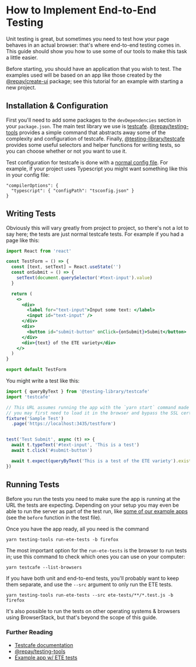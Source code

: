 # How to Implement End-to-End Testing

Unit testing is great, but sometimes you need to test how your page behaves in an actual browser: that's where end-to-end testing comes in. This guide should show you how to use some of our tools to make this task a little easier.

Before starting, you should have an application that you wish to test. The examples used will be based on an app like those created by the [@repay/create-ui](https://github.com/repaygithub/ui-tools/tree/master/modules/create-repay-ui) package; see <a to='/tutorials/responsive-web-design/'>this tutorial</a> for an example with starting a new project.

## Installation & Configuration

First you'll need to add some packages to the `devDependencies` section in your `package.json`. The main test library we use is [testcafe](https://devexpress.github.io/testcafe/documentation/getting-started/). [@repay/testing-tools](https://github.com/repaygithub/ui-tools/tree/master/modules/testing-tools) provides a simple command that abstracts away some of the complexity and configuration of testcafe. Finally, [@testing-library/testcafe](https://testing-library.com/docs/testcafe-testing-library/intro) provides some useful selectors and helper functions for writing tests, so you can choose whether or not you want to use it.

Test configuration for testcafe is done with a [normal config file](https://devexpress.github.io/testcafe/documentation/reference/configuration-file.html). For example, if your project uses Typescript you might want something like this in your config file:

```
"compilerOptions": {
  "typescript": { "configPath": "tsconfig.json" }
}
```

## Writing Tests

Obviously this will vary greatly from project to project, so there's not a lot to say here; the tests are just normal testcafe tests. For example if you had a page like this:

```jsx
import React from 'react'

const TestForm = () => {
  const [text, setText] = React.useState('')
  const onSubmit = () => {
    setText(document.querySelector('#text-input').value)
  }

  return (
    <>
      <div>
        <label for="text-input">Input some text: </label>
        <input id="text-input" />
      </div>
      <div>
        <button id="submit-button" onClick={onSubmit}>Submit</button>
      </div>
      <div>{text} of the ETE variety</div>
    </>
  )
}

export default TestForm
```

You might write a test like this:

```js
import { queryByText } from '@testing-library/testcafe'
import 'testcafe'

// This URL assumes running the app with the `yarn start` command made by `create-repay-ui`;
// you may first need to load it in the browser and bypass the SSL certificate.
fixture('Sample Test')
  .page('https://localhost:3435/testform')


test('Test Submit', async (t) => {
  await t.typeText('#text-input', 'This is a test')
  await t.click('#submit-button')

  await t.expect(queryByText('This is a test of the ETE variety').exists).ok('not found')
})

```

## Running Tests

Before you run the tests you need to make sure the app is running at the URL the tests are expecting. Depending on your setup you may even be able to run the server as part of the test run, like [some of our example apps](https://github.com/repaygithub/cactus/tree/master/examples/standard/tests) (see the `before` function in the test file).

Once you have the app ready, all you need is the command

```
yarn testing-tools run-ete-tests -b firefox
```

The most important option for the `run-ete-tests` is the browser to run tests in; use this command to check which ones you can use on your computer:

```
yarn testcafe --list-browsers
```

If you have both unit and end-to-end tests, you'll probably want to keep them separate, and use the `--src` argument to only run the ETE tests.

```
yarn testing-tools run-ete-tests --src ete-tests/**/*.test.js -b firefox
```

It's also possible to run the tests on other operating systems & browsers using BrowserStack, but that's beyond the scope of this guide.

### Further Reading

- [Testcafe documentation](https://devexpress.github.io/testcafe/documentation/getting-started/)
- [@repay/testing-tools](https://github.com/repaygithub/ui-tools/tree/master/modules/testing-tools)
- [Example app w/ ETE tests](https://github.com/repaygithub/cactus/tree/master/examples/standard)
